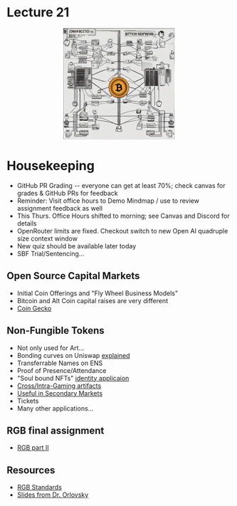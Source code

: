 # Lecture 21

<div align="center">
  <img src="./bitcoin_network.png" width="250" height="250" />
</div>

# Housekeeping

- GitHub PR Grading -- everyone can get at least 70%; check canvas for grades & GitHub PRs for feedback
- Reminder: Visit office hours to Demo Mindmap / use to review assignment feedback as well
- This Thurs. Office Hours shifted to morning; see Canvas and Discord for details
- OpenRouter limits are fixed. Checkout switch to new Open AI quadruple size context window
- New quiz should be available later today 
- SBF Trial/Sentencing...

## Open Source Capital Markets

* Initial Coin Offerings and "Fly Wheel Business Models"
* Bitcoin and Alt Coin capital raises are very different
* [Coin Gecko](https://coingecko.com)

## Non-Fungible Tokens

- Not only used for Art...
- Bonding curves on Uniswap [explained](https://www.linumlabs.com/articles/bonding-curves-the-what-why-and-shapes-behind-it)
- Transferrable Names on ENS
- Proof of Presence/Attendance
- "Soul bound NFTs" [identity applicaion](https://vitalik.ca/general/2022/01/26/soulbound.html)
- [Cross/Intra-Gaming artifacts](https://g.co/bard/share/0810fe9da12c)
- [Useful in Secondary Markets](https://www.investopedia.com/terms/s/secondarymarket.asp)
- Tickets
- Many other applications...

## RGB final assignment

- [RGB part II](../assignments/31_Oct_2023.md)

## Resources

* [RGB Standards](https://github.com/rgb-org) 
* [Slides from Dr. Orlovsky](../docs/RGB_Lecture.pdf) 
